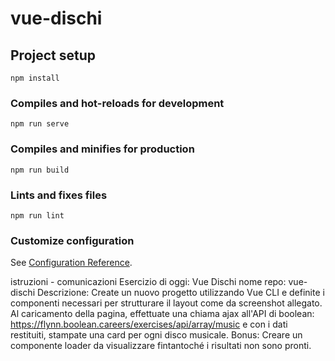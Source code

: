 # vue-dischi

## Project setup
```
npm install
```

### Compiles and hot-reloads for development
```
npm run serve
```

### Compiles and minifies for production
```
npm run build
```

### Lints and fixes files
```
npm run lint
```

### Customize configuration
See [Configuration Reference](https://cli.vuejs.org/config/).

istruzioni - comunicazioni 
Esercizio di oggi: Vue Dischi
nome repo: vue-dischi
Descrizione:
Create un nuovo progetto utilizzando Vue CLI e definite i componenti necessari per strutturare il layout come da screenshot allegato.
Al caricamento della pagina, effettuate una chiama ajax all'API di boolean:
https://flynn.boolean.careers/exercises/api/array/music
e con i dati restituiti, stampate una card per ogni disco musicale.
Bonus:
Creare un componente loader da visualizzare fintantoché i risultati non sono pronti.


